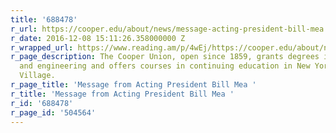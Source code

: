 ```yaml
---
title: '688478'
r_url: https://cooper.edu/about/news/message-acting-president-bill-mea
r_date: 2016-12-08 15:11:26.358000000 Z
r_wrapped_url: https://www.reading.am/p/4wEj/https://cooper.edu/about/news/message-acting-president-bill-mea
r_page_description: The Cooper Union, open since 1859, grants degrees in art, architecture
  and engineering and offers courses in continuing education in New York City's East
  Village.
r_page_title: 'Message from Acting President Bill Mea '
r_title: 'Message from Acting President Bill Mea '
r_id: '688478'
r_page_id: '504564'
---
```


